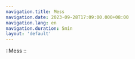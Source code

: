 ```yaml
---
navigation.title: Mess
navigation.date: 2023-09-28T17:09:00.000+08:00
navigation.lang: en
navigation.duration: 5min
layout: 'default'
---
```


::Mess
::
